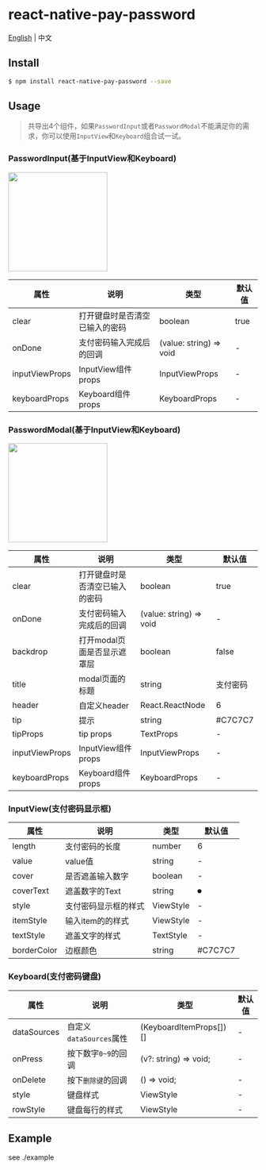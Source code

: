 # react-native-pay-password

[English](./README.md) | 中文

## Install

```bash
$ npm install react-native-pay-password --save
```

## Usage

> 共导出4个组件，如果`PasswordInput`或者`PasswordModal`不能满足你的需求，你可以使用`InputView`和`Keyboard`组合试一试。

### PasswordInput(基于InputView和Keyboard)

<img src="https://cdn.nlark.com/yuque/0/2019/gif/513836/1574087918494-320e39ef-3679-4c32-95c5-7f37b729a547.gif" width="200">

| 属性 | 说明 | 类型 | 默认值 |
| --- | --- | --- | --- |
| clear | 打开键盘时是否清空已输入的密码 | boolean | true |
| onDone | 支付密码输入完成后的回调 | (value: string) => void | - |
| inputViewProps | InputView组件props | InputViewProps | - |
| keyboardProps | Keyboard组件props | KeyboardProps | - |

### PasswordModal(基于InputView和Keyboard)

<img src="https://cdn.nlark.com/yuque/0/2019/gif/513836/1574087924373-98800ba1-a549-4447-a008-a728eb5981af.gif" width="200">

| 属性 | 说明 | 类型 | 默认值 |
| --- | --- | --- | --- |
| clear | 打开键盘时是否清空已输入的密码 | boolean | true |
| onDone | 支付密码输入完成后的回调 | (value: string) => void | - |
| backdrop | 打开modal页面是否显示遮罩层 | boolean | false |
| title | modal页面的标题 | string | 支付密码 |
| header | 自定义header | React.ReactNode | 6 |
| tip | 提示 | string | #C7C7C7 |
| tipProps | tip props | TextProps | - |
| inputViewProps | InputView组件props | InputViewProps | - |
| keyboardProps | Keyboard组件props | KeyboardProps | - |

### InputView(支付密码显示框)
| 属性 | 说明 | 类型 | 默认值 |
| --- | --- | --- | --- |
| length | 支付密码的长度 | number | 6 |
| value | value值 | string | - |
| cover | 是否遮盖输入数字 | boolean | - |
| coverText | 遮盖数字的Text | string | `●` |
| style | 支付密码显示框的样式 | ViewStyle | - |
| itemStyle | 输入item的的样式 | ViewStyle | - |
| textStyle | 遮盖文字的样式 | TextStyle | - |
| borderColor | 边框颜色 | string | #C7C7C7 |

### Keyboard(支付密码键盘)
| 属性 | 说明 | 类型 | 默认值 |
| --- | --- | --- | --- |
| dataSources | 自定义`dataSources`属性  | (KeyboardItemProps[])[] | - |
| onPress | 按下数字`0~9`的回调 | (v?: string) => void; | - |
| onDelete | 按下`删除键`的回调 |  () => void; | - |
| style | 键盘样式 | ViewStyle | - |
| rowStyle | 键盘每行的样式 | ViewStyle | - | 

## Example
see ./example
